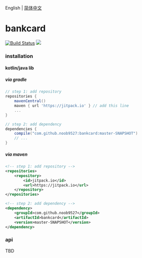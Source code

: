 English | [简体中文](./README.md)

# bankcard

[![Build Status](https://travis-ci.org/noob9527/bankcard.svg?branch=master)](https://travis-ci.org/noob9527/bankcard)
[![](https://jitpack.io/v/noob9527/bankcard.svg)](https://jitpack.io/#noob9527/bankcard)

### installation
#### kotlin/java lib
##### via gradle
```groovy
// step 1: add repository
repositories {
    mavenCentral()
    maven { url 'https://jitpack.io' } // add this line
    ...
}

// step 2: add dependency
dependencies {
    compile("com.github.noob9527:bankcard:master-SNAPSHOT")
    // ...
}
```
##### via maven
```xml
<!-- step 1: add repository -->
<repositories>
    <repository>
        <id>jitpack.io</id>
        <url>https://jitpack.io</url>
    </repository>
</repositories>

<!-- step 2: add dependency -->
<dependency>
    <groupId>com.github.noob9527</groupId>
    <artifactId>bankcard</artifactId>
    <version>master-SNAPSHOT</version>
</dependency>
```

### api
TBD